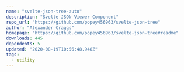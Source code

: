 ```yaml
---
name: "svelte-json-tree-auto"
description: "Svelte JSON Viewer Component"
repo_url: "https://github.com/popey456963/svelte-json-tree"
author: "Alexander Craggs"
homepage: "https://github.com/popey456963/svelte-json-tree#readme"
downloads: 445
dependents: 5
updated: "2020-08-19T10:56:48.948Z"
tags: 
  - utility
---
```

